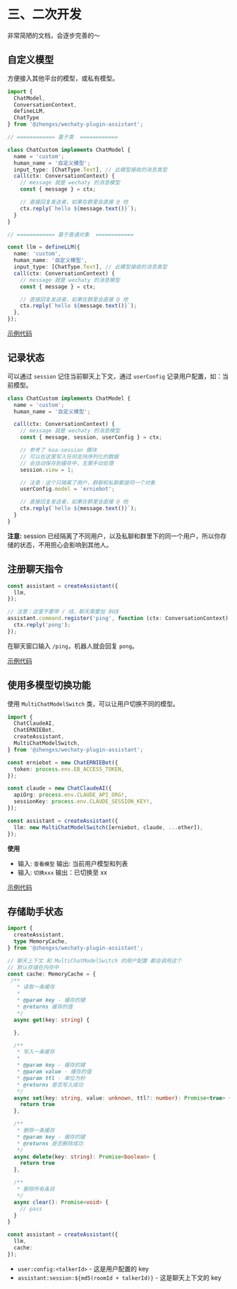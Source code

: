 # 三、二次开发

非常简陋的文档，会逐步完善的～

## 自定义模型

方便接入其他平台的模型，或私有模型。

```ts
import {
  ChatModel,
  ConversationContext,
  defineLLM,
  ChatType
} from '@zhengxs/wechaty-plugin-assistant';

// ============ 基于类  ============

class ChatCustom implements ChatModel {
  name = 'custom';
  human_name = '自定义模型';
  input_type: [ChatType.Text], // 此模型接收的消息类型
  call(ctx: ConversationContext) {
    // message 就是 wechaty 的消息模型
    const { message } = ctx;

    // 直接回复发送者，如果在群里会直接 @ 他
    ctx.reply(`hello ${message.text()}`);
  }
}

// ============ 基于普通对象  ============

const llm = defineLLM({
  name: 'custom',
  human_name: '自定义模型',
  input_type: [ChatType.Text], // 此模型接收的消息类型
  call(ctx: ConversationContext) {
    // message 就是 wechaty 的消息模型
    const { message } = ctx;

    // 直接回复发送者，如果在群里会直接 @ 他
    ctx.reply(`hello ${message.text()}`);
  },
});
```

[示例代码](../demo/llm/custom.ts)

## 记录状态

可以通过 `session` 记住当前聊天上下文，通过 `userConfig` 记录用户配置，如：当前模型。

```ts
class ChatCustom implements ChatModel {
  name = 'custom';
  human_name = '自定义模型';

  call(ctx: ConversationContext) {
    // message 就是 wechaty 的消息模型
    const { message, session, userConfig } = ctx;

    // 参考了 koa-session 模块
    // 可以在这里写入任何支持序列化的数据
    // 会自动保存到缓存中，无需手动处理
    session.view = 1;

    // 注意：这个只隔离了用户，群聊和私聊都是同一个对象
    userConfig.model = 'erniebot';

    // 直接回复发送者，如果在群里会直接 @ 他
    ctx.reply(`hello ${message.text()}`);
  }
}
```

**注意:** session 已经隔离了不同用户，以及私聊和群里下的同一个用户，所以你存储的状态，不用担心会影响到其他人。

## 注册聊天指令

```ts
const assistant = createAssistant({
  llm,
});

// 注意：这里不要带 / 线，聊天需要加 斜线
assistant.command.register('ping', function (ctx: ConversationContext) {
  ctx.reply('pong');
});
```

在聊天窗口输入 `/ping`，机器人就会回复 `pong`。

[示例代码](../demo/commands/ping.ts)

## 使用多模型切换功能

使用 `MultiChatModelSwitch` 类，可以让用户切换不同的模型。

```ts
import {
  ChatClaudeAI,
  ChatERNIEBot,
  createAssistant,
  MultiChatModelSwitch,
} from '@zhengxs/wechaty-plugin-assistant';

const erniebot = new ChatERNIEBot({
  token: process.env.EB_ACCESS_TOKEN,
});

const claude = new ChatClaudeAI({
  apiOrg: process.env.CLAUDE_API_ORG!,
  sessionKey: process.env.CLAUDE_SESSION_KEY!,
});

const assistant = createAssistant({
  llm: new MultiChatModelSwitch([erniebot, claude, ...other]),
});
```

**使用**

- 输入: `查看模型`
  输出: 当前用户模型和列表
- 输入: `切换xxx`
  输出：已切换至 xx

[示例代码](../demo/llm/multi-llms.ts)

## 存储助手状态

```ts
import {
  createAssistant,
  type MemoryCache,
} from '@zhengxs/wechaty-plugin-assistant';

// 聊天上下文 和 MultiChatModelSwitch 的用户配置 都会调用这个
// 默认存储在内存中
const cache: MemoryCache = {
 /**
   * 读取一条缓存
   *
   * @param key - 缓存的键
   * @returns 缓存的值
   */
  async get(key: string) {

  },

  /**
   * 写入一条缓存
   *
   * @param key - 缓存的键
   * @param value - 缓存的值
   * @param ttl - 单位为秒
   * @returns 是否写入成功
   */
  async set(key: string, value: unknown, ttl?: number): Promise<true> {
    return true
  },

  /**
   * 删除一条缓存
   * @param key - 缓存的键
   * @returns 是否删除成功
   */
  async delete(key: string): Promise<boolean> {
    return true
  },

  /**
   * 删除所有条目
   */
  async clear(): Promise<void> {
    // pass
  }
}

const assistant = createAssistant({
  llm,
  cache:
});
```

- `user:config:<talkerId>` - 这是用户配置的 key
- `assistant:session:${md5(roomId + talkerId)}` - 这是聊天上下文的 key
